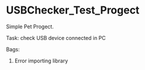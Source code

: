 # USBChecker_Test_Progect
Simple Pet Progect.

Task: check USB device connected in PC

Bags:
1. Error importing library
